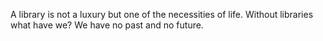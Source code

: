 A library is not a luxury but one of the necessities of life.
Without libraries what have we? We have no past and no future.
